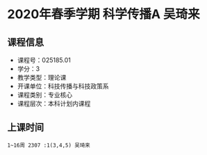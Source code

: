 # 2020年春季学期 科学传播A 吴琦来






## 课程信息

- 课程号：025185.01
- 学分：3
- 教学类型：理论课
- 开课单位：科技传播与科技政策系
- 课程类别：专业核心
- 课程层次：本科计划内课程

## 上课时间

```
1~16周 2307 :1(3,4,5) 吴琦来
```

